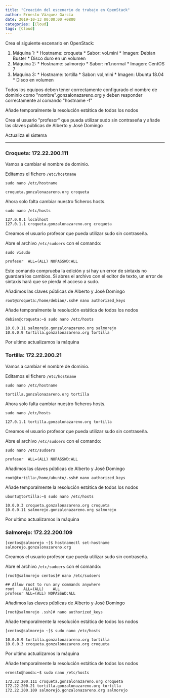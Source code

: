 ```yaml
---
title: "Creación del escenario de trabajo en OpenStack"
author: Ernesto Vázquez García
date: 2019-10-13 00:00:00 +0800
categories: [Cloud]
tags: [Cloud]
---
```


Crea el siguiente escenario en OpenStack:

1. Máquina 1: * Hostname: croqueta * Sabor: vol.mini * Imagen: Debian Buster * Disco duro en un volumen
2. Máquina 2: * Hostname: salmorejo * Sabor: m1.normal * Imagen: CentOS 7
3. Maquina 3: * Hostname: tortilla * Sabor: vol,mini * Imagen: Ubuntu 18.04 * Disco en volumen

Todos los equipos deben tener correctamente configurado el nombre de dominio como "nombre".gonzalonazareno.org y deben responder correctamente al comando "hostname -f"

Añade temporalmente la resolución estática de todos los nodos

Crea el usuario "profesor" que pueda utilizar sudo sin contraseña y añade las claves públicas de Alberto y José Domingo

Actualiza el sistema

***

### Croqueta: 172.22.200.111

Vamos a cambiar el nombre de dominio.

Editamos el fichero `/etc/hostname`

```
sudo nano /etc/hostname

croqueta.gonzalonazareno.org croqueta
```

Ahora solo falta cambiar nuestro ficheros hosts.

```
sudo nano /etc/hosts

127.0.0.1 localhost
127.0.1.1 croqueta.gonzalonazareno.org croqueta
```

Creamos el usuario profesor que pueda utilizar sudo sin contraseña.

Abre el archivo `/etc/sudoers` con el comando:

```
sudo visudo

profesor  ALL=(ALL) NOPASSWD:ALL
```

Este comando comprueba la edición y si hay un error de sintaxis no guardará los cambios. Si abres el archivo con el editor de texto, un error de sintaxis hará que se pierda el acceso a sudo.

Añadimos las claves públicas de Alberto y José Domingo

    root@croqueta:/home/debian/.ssh# nano authorized_keys
    
Añade temporalmente la resolución estática de todos los nodos

```
debian@croqueta:~$ sudo nano /etc/hosts

10.0.0.11 salmorejo.gonzalonazareno.org salmorejo
10.0.0.9 tortilla.gonzalonazareno.org tortilla
```

Por ultimo actualizamos la máquina

### Tortilla: 172.22.200.21

Vamos a cambiar el nombre de dominio.

Editamos el fichero `/etc/hostname`

```
sudo nano /etc/hostname

tortilla.gonzalonazareno.org tortilla
```

Ahora solo falta cambiar nuestro ficheros hosts.

```
sudo nano /etc/hosts

127.0.1.1 tortilla.gonzalonazareno.org tortilla
```

Creamos el usuario profesor que pueda utilizar sudo sin contraseña.

Abre el archivo `/etc/sudoers` con el comando:

```
sudo nano /etc/sudoers

profesor  ALL=(ALL) NOPASSWD:ALL
```

Añadimos las claves públicas de Alberto y José Domingo

```
root@tortilla:/home/ubuntu/.ssh# nano authorized_keys
```

Añade temporalmente la resolución estática de todos los nodos

```
ubuntu@tortilla:~$ sudo nano /etc/hosts

10.0.0.3 croqueta.gonzalonazareno.org croqueta
10.0.0.11 salmorejo.gonzalonazareno.org salmorejo
```

Por ultimo actualizamos la máquina

### Salmorejo: 172.22.200.109

    [centos@salmorejo ~]$ hostnamectl set-hostname salmorejo.gonzalonazareno.org

Creamos el usuario profesor que pueda utilizar sudo sin contraseña.

Abre el archivo `/etc/sudoers` con el comando:

```
[root@salmorejo centos]# nano /etc/sudoers

## Allow root to run any commands anywhere
root    ALL=(ALL)    ALL
profesor ALL=(ALL) NOPASSWD:ALL
```

Añadimos las claves públicas de Alberto y José Domingo

    [root@salmorejo .ssh]# nano authorized_keys

Añade temporalmente la resolución estática de todos los nodos

```
[centos@salmorejo ~]$ sudo nano /etc/hosts

10.0.0.9 tortilla.gonzalonazareno.org tortilla
10.0.0.3 croqueta.gonzalonazareno.org croqueta
```

Por ultimo actualizamos la máquina

Añade temporalmente la resolución estática de todos los nodos

```
ernesto@honda:~$ sudo nano /etc/hosts

172.22.200.111 croqueta.gonzalonazareno.org croqueta
172.22.200.21 tortilla.gonzalonazareno.org tortilla
172.22.200.109 salmorejo.gonzalonazareno.org salmorejo
```


